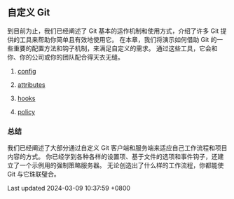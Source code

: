 ## 自定义 Git

到目前为止，我们已经阐述了 Git 基本的运作机制和使用方式，介绍了许多 Git
提供的工具来帮助你简单且有效地使用它。 在本章，我们将演示如何借助 Git
的一些重要的配置方法和钩子机制，来满足自定义的需求。
通过这些工具，它会和你、你的公司或你的团队配合得天衣无缝。

1.  [config](book/08-customizing-git/sections/config.md)

2.  [attributes](book/08-customizing-git/sections/attributes.md)

3.  [hooks](book/08-customizing-git/sections/hooks.md)

4.  [policy](book/08-customizing-git/sections/policy.md)

### 总结

我们已经阐述了大部分通过自定义 Git
客户端和服务端来适应自己工作流程和项目内容的方式。
你已经学到各种各样的设置项、基于文件的选项和事件钩子，还建立了一个示例用的强制策略服务器。
无论创造出了什么样的工作流程，你都能使 Git 与它珠联璧合。

Last updated 2024-03-09 10:37:59 +0800
